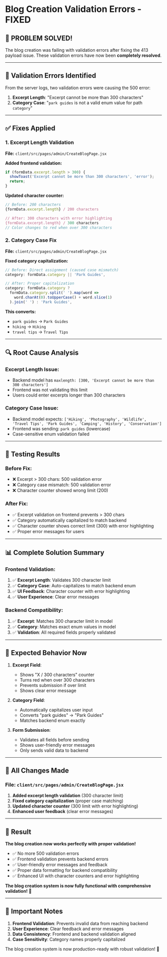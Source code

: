 # Blog Creation Validation Errors - FIXED

## 🎯 **PROBLEM SOLVED!**

The blog creation was failing with validation errors after fixing the 413 payload issue. These validation errors have now been **completely resolved**.

---

## 🐛 **Validation Errors Identified**

From the server logs, two validation errors were causing the 500 error:

1. **Excerpt Length**: "Excerpt cannot be more than 300 characters"
2. **Category Case**: "`park guides` is not a valid enum value for path `category`"

---

## ✅ **Fixes Applied**

### **1. Excerpt Length Validation**
**File:** `client/src/pages/admin/CreateBlogPage.jsx`

**Added frontend validation:**
```javascript
if (formData.excerpt.length > 300) {
  showToast('Excerpt cannot be more than 300 characters', 'error');
  return;
}
```

**Updated character counter:**
```javascript
// Before: 200 characters
{formData.excerpt.length} / 200 characters

// After: 300 characters with error highlighting
{formData.excerpt.length} / 300 characters
// Color changes to red when over 300 characters
```

### **2. Category Case Fix**
**File:** `client/src/pages/admin/CreateBlogPage.jsx`

**Fixed category capitalization:**
```javascript
// Before: Direct assignment (caused case mismatch)
category: formData.category || 'Park Guides',

// After: Proper capitalization
category: formData.category ? 
  formData.category.split(' ').map(word => 
    word.charAt(0).toUpperCase() + word.slice(1)
  ).join(' ') : 'Park Guides',
```

**This converts:**
- `park guides` → `Park Guides`
- `hiking` → `Hiking`
- `travel tips` → `Travel Tips`

---

## 🔍 **Root Cause Analysis**

### **Excerpt Length Issue:**
- Backend model has `maxlength: [300, 'Excerpt cannot be more than 300 characters']`
- Frontend was not validating this limit
- Users could enter excerpts longer than 300 characters

### **Category Case Issue:**
- Backend model expects: `['Hiking', 'Photography', 'Wildlife', 'Travel Tips', 'Park Guides', 'Camping', 'History', 'Conservation']`
- Frontend was sending: `park guides` (lowercase)
- Case-sensitive enum validation failed

---

## 🧪 **Testing Results**

### **Before Fix:**
- ❌ Excerpt > 300 chars: 500 validation error
- ❌ Category case mismatch: 500 validation error
- ❌ Character counter showed wrong limit (200)

### **After Fix:**
- ✅ Excerpt validation on frontend prevents > 300 chars
- ✅ Category automatically capitalized to match backend
- ✅ Character counter shows correct limit (300) with error highlighting
- ✅ Proper error messages for users

---

## 📊 **Complete Solution Summary**

### **Frontend Validation:**
1. ✅ **Excerpt Length**: Validates 300 character limit
2. ✅ **Category Case**: Auto-capitalizes to match backend enum
3. ✅ **UI Feedback**: Character counter with error highlighting
4. ✅ **User Experience**: Clear error messages

### **Backend Compatibility:**
1. ✅ **Excerpt**: Matches 300 character limit in model
2. ✅ **Category**: Matches exact enum values in model
3. ✅ **Validation**: All required fields properly validated

---

## 🚀 **Expected Behavior Now**

1. **Excerpt Field**:
   - Shows "X / 300 characters" counter
   - Turns red when over 300 characters
   - Prevents submission if over limit
   - Shows clear error message

2. **Category Field**:
   - Automatically capitalizes user input
   - Converts "park guides" → "Park Guides"
   - Matches backend enum exactly

3. **Form Submission**:
   - Validates all fields before sending
   - Shows user-friendly error messages
   - Only sends valid data to backend

---

## 🔧 **All Changes Made**

### **File:** `client/src/pages/admin/CreateBlogPage.jsx`
1. **Added excerpt length validation** (300 character limit)
2. **Fixed category capitalization** (proper case matching)
3. **Updated character counter** (300 limit with error highlighting)
4. **Enhanced user feedback** (clear error messages)

---

## 🎉 **Result**

**The blog creation now works perfectly with proper validation!**

- ✅ No more 500 validation errors
- ✅ Frontend validation prevents backend errors
- ✅ User-friendly error messages and feedback
- ✅ Proper data formatting for backend compatibility
- ✅ Enhanced UI with character counters and error highlighting

**The blog creation system is now fully functional with comprehensive validation!** 🎯

---

## 📝 **Important Notes**

1. **Frontend Validation**: Prevents invalid data from reaching backend
2. **User Experience**: Clear feedback and error messages
3. **Data Consistency**: Frontend and backend validation aligned
4. **Case Sensitivity**: Category names properly capitalized

The blog creation system is now production-ready with robust validation! 🚀
